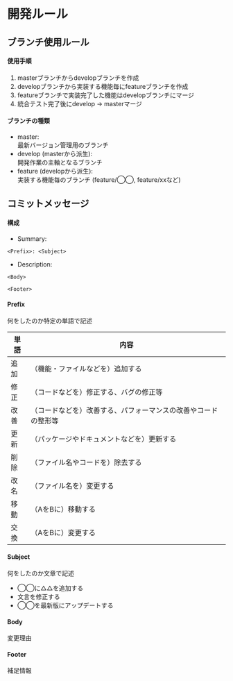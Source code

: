 # 開発ルール

## ブランチ使用ルール

#### 使用手順
1. masterブランチからdevelopブランチを作成
2. developブランチから実装する機能毎にfeatureブランチを作成
3. featureブランチで実装完了した機能はdevelopブランチにマージ
4. 統合テスト完了後にdevelop → masterマージ

#### ブランチの種類
- master:  
  最新バージョン管理用のブランチ
- develop (masterから派生):  
  開発作業の主軸となるブランチ
- feature (developから派生):  
  実装する機能毎のブランチ (feature/◯◯, feature/xxなど)
 
## コミットメッセージ
 
#### 構成
 
 - Summary: 
```
<Prefix>: <Subject>
```
 - Description:  
```
<Body>

<Footer>
```

#### Prefix

何をしたのか特定の単語で記述

| 単語 | 内容 |
| ------------- | ------------- |
| 追加 |（機能・ファイルなどを）追加する|
| 修正 |（コードなどを）修正する、バグの修正等|
| 改善 |（コードなどを）改善する、パフォーマンスの改善やコードの整形等|
| 更新 |（パッケージやドキュメントなどを）更新する|
| 削除 |（ファイル名やコードを）除去する|
| 改名 |（ファイル名を）変更する|
| 移動 |（AをBに）移動する|
| 交換 |（AをBに）変更する|

#### Subject

何をしたのか文章で記述

- ◯◯に△△を追加する
- 文言を修正する
- ◯◯を最新版にアップデートする

#### Body

変更理由

#### Footer

補足情報
